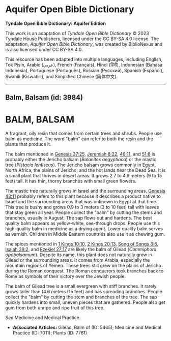 # Aquifer Open Bible Dictionary

**Tyndale Open Bible Dictionary: Aquifer Edition**

This work is an adaptation of *Tyndale Open Bible Dictionary* © 2023 Tyndale House Publishers, licensed under the CC BY\-SA 4\.0 license. The adaptation, *Aquifer Open Bible Dictionary*, was created by BiblioNexus and is also licensed under CC BY\-SA 4\.0\.

This resource has been adapted into multiple languages, including English, Tok Pisin, Arabic (عربي), French (Français), Hindi (हिंदी), Indonesian (Bahasa Indonesia), Portuguese (Português), Russian (Русский), Spanish (Español), Swahili (Kiswahili), and Simplified Chinese (简体中文).



--------------------------------

## Balm, Balsam (id: 3984)

BALM, BALSAM
============

A fragrant, oily resin that comes from certain trees and shrubs. People use balm as medicine. The word "balm" can refer to both the resin and the plants that produce it.

The balm mentioned in [Genesis 37:25](https://ref.ly/Gen37:25), [Jeremiah 8:22](https://ref.ly/Jer8:22), [46:11](https://ref.ly/Jer46:11), and [51:8](https://ref.ly/Jer51:8) is probably either the Jericho balsam (*Balanites aegyptiaca*) or the mastic tree (*Pistacia lentiscus*). The Jericho balsam grows commonly in Egypt, North Africa, the plains of Jericho, and the hot lands near the Dead Sea. It is a small plant that thrives in desert areas. It grows 2\.7 to 4\.6 meters (9 to 15 feet) tall. It has thin, thorny branches with small green flowers.

The mastic tree naturally grows in Israel and the surrounding areas. [Genesis 43:11](https://ref.ly/Gen43:11) probably refers to this plant because it describes a product native to Israel and the surrounding areas that was unknown in Egypt at that time. This tree is bushy and grows 0\.9 to 3 meters (3 to 10 feet) tall with leaves that stay green all year. People collect the "balm" by cutting the stems and branches, usually in August. The sap flows out and hardens. The best quality balm appears as yellow\-white, see\-through drops. People use this high\-quality balm in medicine as a drying agent. Lower quality balm serves as varnish. Children in Middle Eastern countries also use it as chewing gum.

The spices mentioned in [1 Kings 10:10](https://ref.ly/1Kgs10:10), [2 Kings 20:13](https://ref.ly/2Kgs20:13), [Song of Songs 3:6](https://ref.ly/Song3:6), [Isaiah 39:2](https://ref.ly/Isa39:2), and [Ezekiel 27:17](https://ref.ly/Ezek27:17) are likely the balm of Gilead (*Commiphora opobalsamum*). Despite its name, this plant does not naturally grow in Gilead or the surrounding areas. It comes from Arabia, especially the mountain regions of Yemen. These trees still grew on the plains of Jericho during the Roman conquest. The Roman conquerors took branches back to Rome as symbols of their victory over the Jewish people.

The balm of Gilead tree is a small evergreen with stiff branches. It rarely grows taller than (4\.6 meters (15 feet) and has spreading branches. People collect the "balm" by cutting the stem and branches of the tree. The sap quickly hardens into small, uneven pieces that are gathered. People also get gum from both unripe and ripe fruit of this tree.

*See* Medicine and Medical Practice.

* **Associated Articles:** Gilead, Balm of (ID: 5465); Medicine and Medical Practice (ID: 7011); Plants (ID: 7761)


